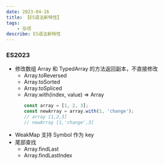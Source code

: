 ```yaml
---
date: 2023-04-26
title: 【ES语法新特性】
tags: 
	- 杂项
describe: ES语法新特性
---
```


### ES2023

- 修改数组 Array 和 TypedArray 的方法返回副本，不直接修改
  - Array.toReversed
  - Array.toSorted
  - Array.toSpliced
  - Array.with(index, value) => Array
    ```javascript
    const array = [1, 2, 3];
    const newArray = array.with(1, 'change');
    // array [1,2,3]
    // newArray [1,'change',3]
    ```
- WeakMap 支持 Symbol 作为 key
- 尾部查找
  - Array.findLast
  - Array.findLastIndex
